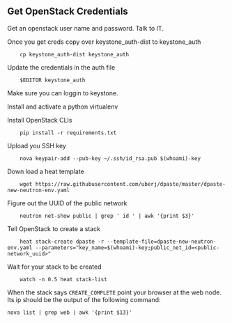 Get OpenStack Credentials
------
Get an openstack user name and password. Talk to IT.

Once you get creds copy over keystone\_auth-dist to keystone\_auth

```
    cp keystone_auth-dist keystone_auth
```

Update the credentials in the auth file

```
    $EDITOR keystone_auth
```

Make sure you can loggin to keystone.

Install and activate a python virtualenv

Install OpenStack CLIs

```
    pip install -r requirements.txt
```

Upload you SSH key

```
    nova keypair-add --pub-key ~/.ssh/id_rsa.pub $(whoami)-key
```

Down load a heat template

```
    wget https://raw.githubusercontent.com/uberj/dpaste/master/dpaste-new-neutron-env.yaml
```

Figure out the UUID of the public network

```
    neutron net-show public | grep ' id ' | awk '{print $3}'
```

Tell OpenStack to create a stack

```
    heat stack-create dpaste -r --template-file=dpaste-new-neutron-env.yaml --parameters="key_name=$(whoami)-key;public_net_id=<public-network_uuid>"
```

Wait for your stack to be created

```
    watch -n 0.5 heat stack-list
```

When the stack says ``CREATE_COMPLETE`` point your browser at the web node. Its ip should be the output of the following command:
```
nova list | grep web | awk '{print $13}'
```
